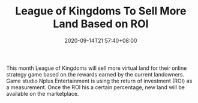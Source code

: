 ﻿---
title: "League of Kingdoms To Sell More Land Based on ROI"
date: 2020-09-14T21:57:40+08:00
lastmod: 2020-09-14T16:45:40+08:00
draft: false
authors: ["Harry"]
description: "This month League of Kingdoms will sell more virtual land for their online strategy game based on the rewards earned by the current landowners. Game studio Nplus Entertainment is using the return of investment (ROI) as a measurement. Once the ROI his a certain percentage, new land will be available on the marketplace."
featuredImage: "league-of-kingdoms-to-sell-more-land-based-on-roi.png"
tags: ["Strategy Games","Play to Earn"]
categories: ["news"]
news: ["Strategy Games"]
weight: 
lightgallery: true
pinned: false
recommend: false
recommend1: false
---

This month League of Kingdoms will sell more virtual land for their online strategy game based on the rewards earned by the current landowners. Game studio Nplus Entertainment is using the return of investment (ROI) as a measurement. Once the ROI his a certain percentage, new land will be available on the marketplace.

<!--more-->

